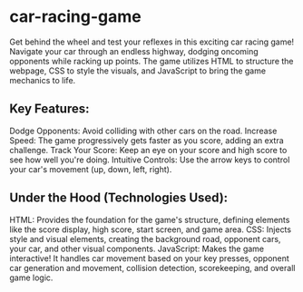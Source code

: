 # car-racing-game
Get behind the wheel and test your reflexes in this exciting car racing game! Navigate your car through an endless highway, dodging oncoming opponents while racking up points. The game utilizes HTML to structure the webpage, CSS to style the visuals, and JavaScript to bring the game mechanics to life.

## Key Features:

Dodge Opponents: Avoid colliding with other cars on the road.
Increase Speed: The game progressively gets faster as you score, adding an extra challenge.
Track Your Score: Keep an eye on your score and high score to see how well you're doing.
Intuitive Controls: Use the arrow keys to control your car's movement (up, down, left, right).

## Under the Hood (Technologies Used):

HTML: Provides the foundation for the game's structure, defining elements like the score display, high score, start screen, and game area.
CSS: Injects style and visual elements, creating the background road, opponent cars, your car, and other visual components.
JavaScript: Makes the game interactive! It handles car movement based on your key presses, opponent car generation and movement, collision detection, scorekeeping, and overall game logic.

